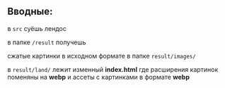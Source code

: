 ## Вводные:

в `src` суёшь лендос

в папке `/result` получешь

сжатые картинки в исходном формате в папке `result/images/`

в `result/land/` лежит изменный **index.html** где расширения картинок поменяны на **webp** и ассеты с картинками в формате **webp**